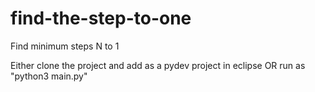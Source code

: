 # find-the-step-to-one
Find minimum steps N to 1

Either clone the project and add as a pydev project in eclipse
OR
run as "python3 main.py" 

